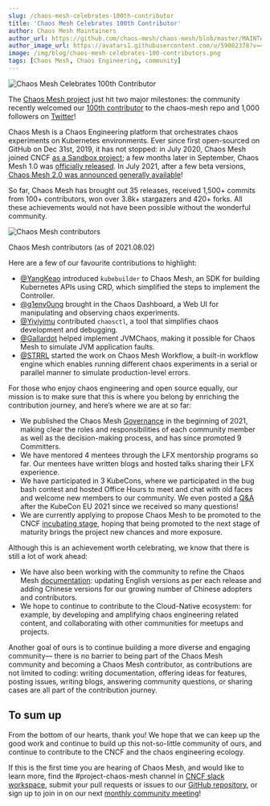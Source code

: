 ```yaml
---
slug: /chaos-mesh-celebrates-100th-contributor
title: 'Chaos Mesh Celebrates 100th Contributor'
author: Chaos Mesh Maintainers
author_url: https://github.com/chaos-mesh/chaos-mesh/blob/master/MAINTAINERS.md
author_image_url: https://avatars1.githubusercontent.com/u/59082378?v=4
image: /img/blog/chaos-mesh-celebrates-100-contributors.png
tags: [Chaos Mesh, Chaos Engineering, community]
---
```


![Chaos Mesh Celebrates 100th Contributor](/img/blog/chaos-mesh-celebrates-100-contributors.png)

The [Chaos Mesh project](https://github.com/chaos-mesh/chaos-mesh) just hit two major milestones: the community recently welcomed our [100th contributor](https://github.com/chaos-mesh/chaos-mesh/graphs/contributors) to the chaos-mesh repo and 1,000 followers on [Twitter](https://twitter.com/chaos_mesh)!

<!--truncate-->

Chaos Mesh is a Chaos Engineering platform that orchestrates chaos experiments on Kubernetes environments. Ever since first open-sourced on GitHub on Dec 31st, 2019, it has not stopped: in July 2020, Chaos Mesh joined CNCF [as a Sandbox project](https://chaos-mesh.org/blog/chaos-mesh-join-cncf-sandbox-project); a few months later in September, Chaos Mesh 1.0 was [officially released](https://chaos-mesh.org/blog/chaos-mesh-1.0-chaos-engineering-on-kubernetes-made-easier). In July 2021, after a few beta versions, [Chaos Mesh 2.0 was announced generally available](https://github.com/chaos-mesh/chaos-mesh/releases/tag/v2.0.0)!

So far, Chaos Mesh has brought out 35 releases, received 1,500+ commits from 100+ contributors, won over 3.8k+ stargazers and 420+ forks. All these achievements would not have been possible without the wonderful community.

![Chaos Mesh contributors](/img/blog/chaos-mesh-all-contributors.jpeg)

<p className="caption-center">Chaos Mesh contributors (as of 2021.08.02)</p>

Here are a few of our favourite contributions to highlight:

- [@YangKeao](https://github.com/YangKeao) introduced `kubebuilder` to Chaos Mesh, an SDK for building Kubernetes APIs using CRD, which simplified the steps to implement the Controller.
- [@g1eny0ung](https://github.com/g1eny0ung) brought in the Chaos Dashboard, a Web UI for manipulating and observing chaos experiments.
- [@Yiyiyimu](https://github.com/Yiyiyimu) contributed `chaosctl`, a tool that simplifies chaos development and debugging.
- [@Gallardot](https://github.com/Gallardot) helped implement JVMChaos, making it possible for Chaos Mesh to simulate JVM application faults.
- [@STRRL](https://github.com/STRRL) started the work on Chaos Mesh Workflow, a built-in workflow engine which enables running different chaos experiments in a serial or parallel manner to simulate production-level errors.

For those who enjoy chaos engineering and open source equally, our mission is to make sure that this is where you belong by enriching the contribution journey, and here’s where we are at so far:

- We published the Chaos Mesh [Governance](https://github.com/chaos-mesh/chaos-mesh/blob/master/GOVERNANCE.md) in the beginning of 2021, making clear the roles and responsibilities of each community member as well as the decision-making process, and has since promoted 9 Committers.
- We have mentored 4 mentees through the LFX mentorship programs so far. Our mentees have written blogs and hosted talks sharing their LFX experience.
- We have participated in 3 KubeCons, where we participated in the bug bash contest and hosted Office Hours to meet and chat with old faces and welcome new members to our community. We even posted a [Q&A](https://chaos-mesh.org/blog/chaos-mesh-q&a) after the KubeCon EU 2021 since we received so many questions!
- We are currently applying to propose Chaos Mesh to be promoted to the CNCF [incubating stage](https://github.com/cncf/toc/pull/683), hoping that being promoted to the next stage of maturity brings the project new chances and more exposure.

Although this is an achievement worth celebrating, we know that there is still a lot of work ahead:

- We have also been working with the community to refine the Chaos Mesh [documentation](https://chaos-mesh.org/docs/): updating English versions as per each release and adding Chinese versions for our growing number of Chinese adopters and contributors.
- We hope to continue to contribute to the Cloud-Native ecosystem: for example, by developing and amplifying chaos engineering related content, and collaborating with other communities for meetups and projects.

Another goal of ours is to continue building a more diverse and engaging community— there is no barrier to being part of the Chaos Mesh community and becoming a Chaos Mesh contributor, as contributions are not limited to coding: writing documentation, offering ideas for features, posting issues, writing blogs, answering community questions, or sharing cases are all part of the contribution journey.

## To sum up

From the bottom of our hearts, thank you! We hope that we can keep up the good work and continue to build up this not-so-little community of ours, and continue to contribute to the CNCF and the chaos engineering ecology.

If this is the first time you are hearing of Chaos Mesh, and would like to learn more, find the #project-chaos-mesh channel in [CNCF slack workspace](https://slack.cncf.io/), submit your pull requests or issues to our [GitHub repository](https://github.com/chaos-mesh/chaos-mesh), or sign up to join in on our next [monthly community meeting](https://community.cncf.io/chaos-mesh-community/)!
